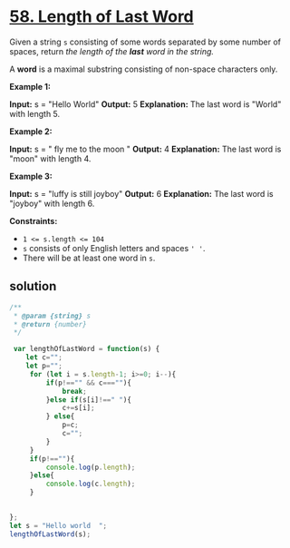 # [58. Length of Last Word](https://leetcode.com/problems/length-of-last-word/)


Given a string  `s`  consisting of some words separated by some number of spaces, return  _the length of the  **last**  word in the string._

A  **word**  is a maximal substring consisting of non-space characters only.

**Example 1:**

**Input:** s = "Hello World"
**Output:** 5
**Explanation:** The last word is "World" with length 5.

**Example 2:**

**Input:** s = "   fly me   to   the moon  "
**Output:** 4
**Explanation:** The last word is "moon" with length 4.

**Example 3:**

**Input:** s = "luffy is still joyboy"
**Output:** 6
**Explanation:** The last word is "joyboy" with length 6.

**Constraints:**

-   `1 <= s.length <= 104`
-   `s`  consists of only English letters and spaces  `' '`.
-   There will be at least one word in  `s`.



## solution

```js
/**
 * @param {string} s
 * @return {number}
 */

 var lengthOfLastWord = function(s) {
	let c="";
	let p="";
	 for (let i = s.length-1; i>=0; i--){
		 if(p!=="" && c===""){
			 break;
		 }else if(s[i]!==" "){
			 c+=s[i];
		 } else{
			 p=c;
			 c="";
		 }
	 }
	 if(p!==""){
		 console.log(p.length);
	 }else{
		 console.log(c.length);
	 }

    
};
let s = "Hello world  ";
lengthOfLastWord(s);
```

